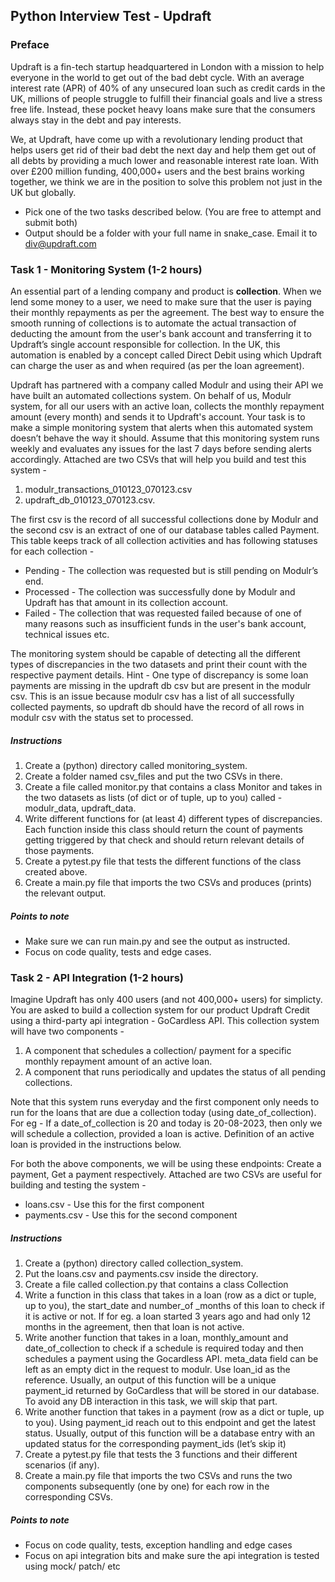 ## Python Interview Test - Updraft

### Preface

Updraft is a fin-tech startup headquartered in London with a mission to help everyone in the world to get out of the bad debt cycle. With an average interest rate (APR) of 40% of any unsecured loan such as credit cards in the UK, millions of people struggle to fulfill their financial goals and live a stress free life. Instead, these pocket heavy loans make sure that the consumers always stay in the debt and pay interests.

We, at Updraft, have come up with a revolutionary lending product that helps users get rid of their bad debt the next day and help them get out of all debts by providing a much lower and reasonable interest rate loan. With over £200 million funding, 400,000+ users and the best brains working together, we think we are in the position to solve this problem not just in the UK but globally.

* Pick one of the two tasks described below. (You are free to attempt and submit both)
* Output should be a folder with your full name in snake_case. Email it to div@updraft.com

### Task 1 - Monitoring System (1-2 hours)

An essential part of a lending company and product is **collection**. When we lend some money to a user, we need to make sure that the user is paying their monthly repayments as per the agreement. The best way to ensure the smooth running of collections is to automate the actual transaction of deducting the amount from the user's bank account and transferring it to Updraft’s single account responsible for collection. In the UK, this automation is enabled by a concept called Direct Debit using which Updraft can charge the user as and when required (as per the loan agreement). 

Updraft has partnered with a company called Modulr and using their API we have built an automated collections system. On behalf of us, Modulr system, for all our users with an active loan, collects the monthly repayment amount (every month) and sends it to Updraft's account. Your task is to make a simple monitoring system that alerts when this automated system doesn’t behave the way it should. Assume that this monitoring system runs weekly and evaluates any issues for the last 7 days before sending alerts accordingly. Attached are two CSVs that will help you build and test this system - 

1. modulr_transactions_010123_070123.csv  
2. updraft_db_010123_070123.csv. 

The first csv is the record of all successful collections done by Modulr and the second csv is an extract of one of our database tables called Payment. This table keeps track of all collection activities and has following statuses for each collection - 

* Pending - The collection was requested but is still pending on Modulr’s end.
* Processed - The collection was successfully done by Modulr and Updraft has that amount in its collection account.
* Failed - The collection that was requested failed because of one of many reasons such as insufficient funds in the user's bank account, technical issues etc.

The monitoring system should be capable of detecting all the different types of discrepancies in the two datasets and print their count with the respective payment details. Hint - One type of discrepancy is some loan payments are missing in the updraft db csv but are present in the modulr csv. This is an issue because modulr csv has a list of all successfully collected payments, so updraft db should have the record of all rows in modulr csv with the status set to processed. 

##### Instructions

1. Create a (python) directory called monitoring_system.
2. Create a folder named csv_files and put the two CSVs in there.
3. Create a file called monitor.py that contains a class Monitor and takes in the two datasets as lists (of dict or of tuple, up to you) called - modulr_data, updraft_data. 
4. Write different functions for (at least 4) different types of discrepancies. Each function inside this class should return the count of payments getting triggered by that check and should return relevant details of those payments.
5. Create a pytest.py file that tests the different functions of the class created above.
6. Create a main.py file that imports the two CSVs and produces (prints) the relevant output.

##### Points to note 

- Make sure we can run main.py and see the output as instructed.
- Focus on code quality, tests and edge cases.

### Task 2 - API Integration (1-2 hours)

Imagine Updraft has only 400 users (and not 400,000+ users) for simplicty. You are asked to build a collection system for our product Updraft Credit using a third-party api integration -  GoCardless API. This collection system will have two components - 

1. A component that schedules a collection/ payment for a specific monthly repayment amount of an active loan.
2. A component that runs periodically and updates the status of all pending collections.

Note that this system runs everyday and the first component only needs to run for the loans that are due a collection today (using date_of_collection). For eg -  If a date_of_collection is 20 and today is 20-08-2023, then only we will schedule a collection, provided a loan is active. Definition of an active loan is provided in the instructions below. 

For both the above components, we will be using these endpoints: Create a payment, Get a payment respectively. Attached are two CSVs are useful for building and testing the system - 

- loans.csv - Use this for the first component
- payments.csv - Use this for the second component

##### Instructions

1. Create a (python) directory called collection_system.
2. Put the loans.csv and payments.csv inside the directory.
3. Create a file called collection.py that contains a class Collection 
4. Write a function in this class that takes in a loan (row as a dict or tuple, up to you), the start_date and number_of _months of this loan to check if it is active or not. If for eg. a loan started 3 years ago and had only 12 months in the agreement, then that loan is not active. 
5. Write another function that takes in a loan, monthly_amount and date_of_collection to check if a schedule is required today and then schedules a payment using the Gocardless API. meta_data field can be left as an empty dict in the request to modulr. Use loan_id as the reference. Usually, an output of this function will be a unique payment_id returned by GoCardless that will be stored in our database. To avoid any DB interaction in this task, we will skip that part.
6. Write another function that takes in a payment (row as a dict or tuple, up to you). Using payment_id reach out to this endpoint and get the latest status. Usually, output of this function will be a database entry with an updated status for the corresponding payment_ids (let’s skip it)
7. Create a pytest.py file that tests the 3 functions and their different scenarios (if any).
8. Create a main.py file that imports the two CSVs and runs the two components subsequently (one by one) for each row in the corresponding CSVs.

##### Points to note 

- Focus on code quality, tests, exception handling and edge cases
- Focus on api integration bits and make sure the api integration is tested using mock/ patch/ etc
